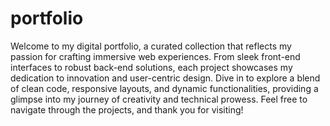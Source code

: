# portfolio
Welcome to my digital portfolio, a curated collection that reflects my passion for crafting immersive web experiences. From sleek front-end interfaces to robust back-end solutions, each project showcases my dedication to innovation and user-centric design. Dive in to explore a blend of clean code, responsive layouts, and dynamic functionalities, providing a glimpse into my journey of creativity and technical prowess. Feel free to navigate through the projects, and thank you for visiting!
